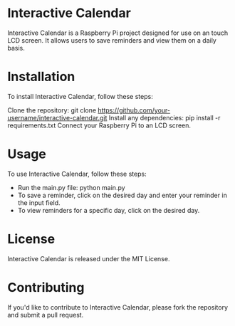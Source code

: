 # Interactive Calendar
Interactive Calendar is a Raspberry Pi project designed for use on an touch LCD screen. It allows users to save reminders and view them on a daily basis.

# Installation
To install Interactive Calendar, follow these steps:

Clone the repository: git clone https://github.com/your-username/interactive-calendar.git
Install any dependencies: pip install -r requirements.txt
Connect your Raspberry Pi to an LCD screen.

# Usage
To use Interactive Calendar, follow these steps:
* Run the main.py file: python main.py
* To save a reminder, click on the desired day and enter your reminder in the input field.
* To view reminders for a specific day, click on the desired day.


# License
Interactive Calendar is released under the MIT License.

# Contributing
If you'd like to contribute to Interactive Calendar, please fork the repository and submit a pull request.
